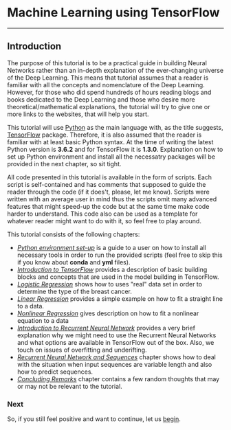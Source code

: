 # Machine Learning using TensorFlow

---

## Introduction

The purpose of this tutorial is to be a practical guide in building Neural Networks rather than an in-depth explanation of the ever-changing universe of the Deep Learning. This means that tutorial assumes that a reader is familiar with all the concepts and nomenclature of the Deep Learning. However, for those who did spend hundreds of hours reading blogs and books dedicated to the Deep Learning and those who desire more theoretical/mathematical explanations, the tutorial will try to give one or more links to the websites, that will help you start. 

This tutorial will use [Python](https://www.python.org/) as the main language with, as the title suggests, [TensorFlow](https://www.tensorflow.org/) package. Therefore, it is also assumed that the reader is familiar with at least basic  Python syntax.  At the time of writing the latest Python version is **3.6.2** and for TensorFlow it is **1.3.0**. Explanation on how to set up Python environment and install all the necessatry packages will be provided in the next chapter, so sit tight.

All code presented in this tutorial is available in the form of scripts. Each script is self-contained and has comments that supposed to guide the reader through the code \(if it does't, please, let me know\). Scripts were written with an average user in mind thus the scripts omit many advanced features that might speed-up the code but at the same time make code harder to understand. This code also can be used as a template for whatever reader might want to do with it, so feel free to play around.

This tutorial consists of the following chapters:

* [_Python environment set-up_](/chapters/chapter1.md) is a guide to a user on how to install all necessary tools in order to run the provided scripts \(feel free to skip this if you know about **conda** and **yml** files\).
* [_Introduction to TensorFlow_](/chapters/chapter2.md) provides a description of basic building blocks and concepts that are used in the model building in TensorFlow.
* [_Logistic Regression_](/chapters/chapter3.md) shows how to uses "real" data set in order to determine the type of the breast cancer.
* [_Linear Regression_](/chapters/chapter4.md) provides a simple example on how to fit a straight line to a data.
* [_Nonlinear Regression_](/chapters/chapter5.md) gives description on how to fit a nonlinear equation to a data
* [_Introduction to Recurrent Neural Network_](/chapters/chapter6.md) provides a very brief explanation why we might need to use the Recurrent Neural Networks and what options are available in TensorFlow out of the box. Also, we touch on issues of overfitting and underifting.
* [_Recurrent Neural Network and Sequences_](/chapters/chapter7.md) chapter shows how to deal with the situation when input sequences are variable length and also how to predict sequences.
* [_Concluding Remarks_](/chapters/chapter8.md) chapter contains a few random thoughts that may or may not be relevant to the tutorial.

### Next

So, if you still feel positive and want to continue, let us [begin](/chapters/chapter1.md).


